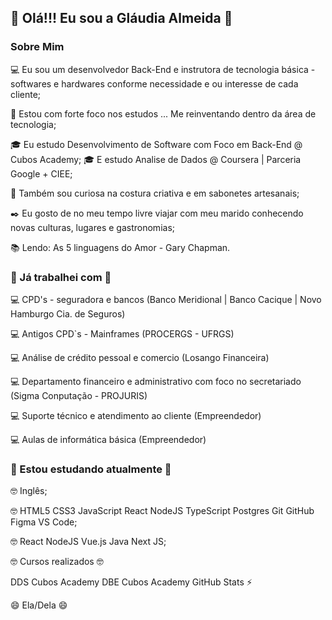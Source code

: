 ## 👋 Olá!!! Eu sou a Gláudia Almeida 👋
### Sobre Mim

💻 Eu sou um desenvolvedor Back-End e instrutora de tecnologia básica - softwares e hardwares conforme necessidade e ou interesse de cada cliente;

🌱  Estou com forte foco nos estudos ... Me reinventando dentro da área de tecnologia;

🎓 Eu estudo Desenvolvimento de Software com Foco em Back-End @ Cubos Academy;
🎓 E estudo Analise de Dados @  Coursera | Parceria Google + CIEE;

🔎 Também sou curiosa na costura criativa e em sabonetes artesanais;

✒️ Eu gosto de no meu tempo livre viajar com meu marido conhecendo novas culturas, lugares e gastronomias;

📚 Lendo: As 5 linguagens do Amor - Gary Chapman.


### 🔧 Já trabalhei com 🔧

💻 CPD's - seguradora e bancos (Banco Meridional | Banco Cacique | Novo Hamburgo Cia. de Seguros)

💻 Antigos CPD`s - Mainframes (PROCERGS - UFRGS)

💻 Análise de crédito pessoal e comercio (Losango Financeira)

💻 Departamento financeiro e administrativo com foco no secretariado (Sigma Conputação - PROJURIS)

💻 Suporte técnico e atendimento ao cliente (Empreendedor)

💻 Aulas de informática básica (Empreendedor)


### 🧩 Estou estudando atualmente 🧩

🤓 Inglês;

🤓 HTML5 CSS3 JavaScript React NodeJS TypeScript Postgres Git GitHub Figma VS Code;

🤓 React NodeJS Vue.js Java Next JS;

🤓 Cursos realizados 🤓

DDS Cubos Academy DBE Cubos Academy
GitHub Stats ⚡

😄 Ela/Dela 😄

